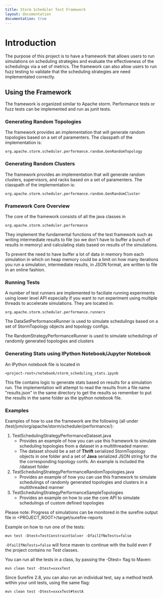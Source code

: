 ```yaml
---
title: Storm Scheduler Test Framework
layout: documentation
documentation: true
---
```

# Introduction

The purpose of this project is to have a framework that allows users to run simulations on scheduling strategies and evaluate the effectiveness of the schedulings via a set of metrics.  The framework can also allow users to run fuzz testing to validate that the scheduling strategies are need implementated correctly.

## Using the Framework

The framework is organized similar to Apache storm.  Performance tests or fuzz tests can be implemented and run as junit tests.

### Generating Random Topologies

The framework provides an implementation that will generate random topologies based on a set of paramenters.  The classpath of the implementation is:

    org.apache.storm.scheduler.performance.random.GenRandomTopology
    
### Generating Random Clusters

The framework provides an implementation that will generate random clusters, supervisors, and racks based on a set of paramenters.  The classpath of the implementation is:

    org.apache.storm.scheduler.performance.random.GenRandomCluster
    

### Framework Core Overview

The core of the framework consists of all the java classes in 
    
    org.apache.storm.scheduler.performance
    
They implement the fundamental functions of the test framework such as writing intermediate results to file (so we don't have to buffer a bunch of results in memory) and calculating stats based on results of the simulations.  

To prevent the need to have buffer a lot of data in memory from each simulation in which on heap memory could be a limit on how many iterations you run a simulation, intermediate results, in JSON format, are written to file in an online fashion.

### Running Tests

A number of test runners are implemented to faciliate running experiments using lower level API especially if you want to run experiment using multiple threads to accelerate simulations.  They are located in:
    
    org.apache.storm.scheduler.performance.runners
    
The DataSetPerformanceRunner is used to simulate schedulings based on a set of StormTopology objects and topology configs.

The RandomStrategyPerformanceRunner is used to simulate schedulings of randomly generated topologies and clusters

### Generating Stats using IPython Notebook/Jupyter Notebook

An IPython notebook file is located in 

    <project-root>/notebook/storm_scheduling_stats.ipynb
    
This file contains logic to generate stats based on results for a simulation run.  The implementation will attempt to read the results from a file name "results.json" in the same directory to get the results so remember to put the results in the same folder as the ipython notebook file.

### Examples

Examples of how to use the framework are the following (all under <project-root>/test/jvm/org/apache/storm/scheduler/performance/):
    
1. TestSchedulingStrategyPerformanceDataset.java
    * Provides an example of how you can use this framework to simulate scheduling topologies from a dataset in a multithreaded manner.
    * The dataset should be a set of **Thrift** serialized StormTopology objects in one folder and a set of **Java** serialized JSON string for the the corresponding topology confs.  An example is included the <project-root>/dataset folder
2. TestSchedulingStrategyPerformanceRandomTopologies.java
    * Provides an example of how you can use this framework to simulate schedulings of randomly generated topologies and clusters in a multithreaded manner
3. TestSchedulingStrategyPerformanceSampleTopologies
    * Provides an example on how to use the core API to simulate schedulings of custom defined topologies
    
    
Please note: Progress of simulations can be monitored in the surefire output file in <PROJECT_ROOT>/target/surefire-reports

Example on how to run one of the tests:

    mvn test -Dtest=TestConstraintSolver -DfailIfNoTests=false
    
`-DfailIfNoTests=false` will force maven to continue with the build even if the project contains no Test classes.

You can run all the tests in a class, by passing the -Dtest=<class> flag to Maven:

    mvn clean test -Dtest=xxxxTest

Since Surefire 2.8, you can also run an individual test, say a method testA within your unit tests, using the same flag:

    mvn clean test -Dtest=xxxxTest#testA